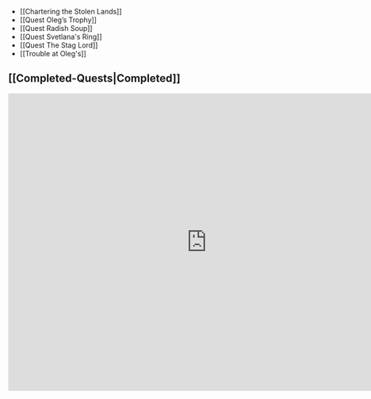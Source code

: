 - [[Chartering the Stolen Lands]]
- [[Quest Oleg’s Trophy]]
- [[Quest Radish Soup]]
- [[Quest Svetlana's Ring]]
- [[Quest The Stag Lord]]
- [[Trouble at Oleg's]]
## [[Completed-Quests|Completed]]
<iframe src="https://shiek460.github.io/kingmaker/Completed-Quests" width="800" height="600" frameborder="0"></iframe>
